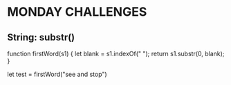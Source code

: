 # MONDAY CHALLENGES

## String: substr()

function firstWord(s1) {
let blank = s1.indexOf(" ");
return s1.substr(0, blank);
}

let test = firstWord("see and stop")

